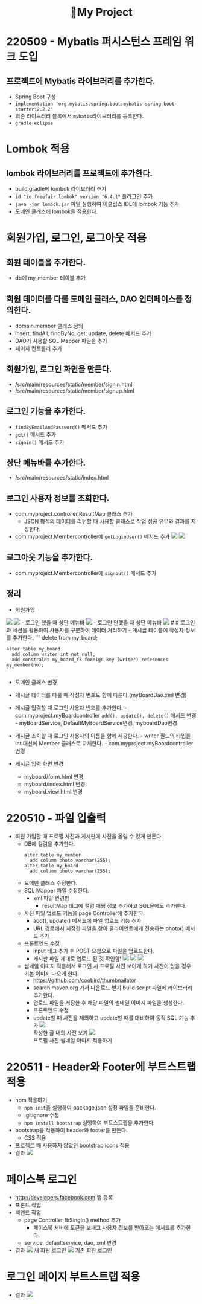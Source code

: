 # <center>📑My Project</center>

# 220509 - Mybatis 퍼시스턴스 프레임 워크 도입
## 프로젝트에 Mybatis 라이브러리를 추가한다.
  - Spring Boot 구성  
  - `implementation 'org.mybatis.spring.boot:mybatis-spring-boot-starter:2.2.2'`
  - 의존 라이브러리 블록에서 `mybatis`라이브러리를 등록한다.
  - `gradle eclipse`
#
# Lombok 적용
## lombok 라이브러리를 프로젝트에 추가한다.
  - build.gradle에 lombok 라이브러리 추가
  - `id "io.freefair.lombok" version "6.4.1"` 플러그인 추가
  - `java -jar lombok.jar` 파일 실행하여 이클립스 IDE에 lombok 기능 추가
  - 도메인 클래스에 lombok을 적용한다.
#
# 회원가입, 로그인, 로그아웃 적용
## 회원 테이블을 추가한다.
  - db에 my_member 테이블 추가
## 회원 데이터를 다룰 도메인 클래스, DAO 인터페이스를 정의한다.
  - domain.member 클래스 정의
  - insert, findAll, findByNo, get, update, delete 메서드 추가
  - DAO가 사용할 SQL Mapper 파일을 추가
  - 페이지 컨트롤러 추가
## 회원가입, 로그인 화면을 만든다.
  - /src/main/resources/static/member/signin.html
  - /src/main/resources/static/member/signup.html
## 로그인 기능을 추가한다.
  - `findByEmailAndPassword()` 메서드 추가
  - `get()` 메서드 추가
  - `signin()` 메서드 추가
## 상단 메뉴바를 추가한다.
  - /src/main/resources/static/index.html
## 로그인 사용자 정보를 조회한다.
  - com.myproject.controller.ResultMap 클래스 추가
    - JSON 형식의 데이터를 리턴할 때 사용할 클래스로 작업 성공 유무와 결과를 저장한다.
  - com.myproject.Membercontroller에 `getLoginUser()` 메서드 추가
    <img src="https://user-images.githubusercontent.com/89373222/167361427-a0908747-6c86-4e62-ad48-4066271cb109.png">
    <img src="https://user-images.githubusercontent.com/89373222/167362254-3e18ff24-da93-4c37-aceb-22a8cff81aaf.png">
## 로그아웃 기능을 추가한다.
  - com.myproject.Membercontroller에 `signout()` 메서드 추가
## 정리
  - 회원가입  
  <img src="https://user-images.githubusercontent.com/89373222/167368566-42836249-b61b-48f4-a0b1-0c307ba83d09.png">
  <img src="https://user-images.githubusercontent.com/89373222/167368698-b70a0ede-2e8a-477a-8dd5-d3e9a6a5a9a0.png">
  - 로그인 했을 때 상단 메뉴바  
  <img src="https://user-images.githubusercontent.com/89373222/167368932-96263ff8-25ba-43c5-926c-db9cae4729b9.png">
  - 로그인 안했을 때 상단 메뉴바  
  <img src="https://user-images.githubusercontent.com/89373222/167369137-5097dccb-81fa-4f23-84f5-cc43125dac0c.png">
#
# 로그인과 세션을 활용하여 사용자를 구분하여 데이터 처리하기
  - 게시글 테이블에 작성자 정보를 추가한다.
    ```
    delete from my_board;

    alter table my_board
      add column writer int not null,
      add constraint my_board_fk foreign key (writer) references my_member(no);
    ```
   - 도메인 클래스 변경
   - 게시글 데이터를 다룰 때 작성자 번호도 함께 다룬다.(myBoardDao.xml 변경)
   - 게시글 입력할 때 로그인 사용자 번호를 추가한다.
    - com.myproject.myBoardcontroller `add(), update(), delete()` 메서드 변경
    - myBoardService, DefaultMyBoardService변경, myboardDao변경
   - 게시글 조회할 때 로그인 사용자의 이름을 함께 제공한다.
    - writer 필드의 타입을 int 대신에 Member 클래스로 교체한다.
    - com.myproject.myBoardcontroller 변경

  - 게시글 입력 화면 변경
    - myboard/form.html 변경
    - myboard/index.html 변경
    - myboard.view.html 변경
#
# 220510 - 파일 입출력
- 회원 가입할 때 프로필 사진과 게시판에 사진을 올릴 수 있게 만든다.
  - DB에 컬럼을 추가한다.
      ```
      alter table my_member
        add column photo varchar(255);
      alter table my_board
        add column photo varchar(255);
      ```
  - 도메인 클래스 수정한다.
  - SQL Mapper 파일 수정한다.
    - xml 파일 변경함
      - resultMap 태그에 컬럼 매핑 정보 추가하고 SQL문에도 추가한다.
  - 사진 파일 업로드 기능을 page Controller에 추가한다.
      - add(), update() 메서드에 파일 업로드 기능 추가
      - URL 경로에서 지정한 파일을 찾아 클라이언트에게 전송하는 photo() 메서드 추가
  - 프론트엔드 수정
    - input 태그 추가 후 POST 요청으로 파일을 업로드한다.
    - 게시판 파일 제대로 업로드 된 것 확인함!
      <img src="https://user-images.githubusercontent.com/89373222/167575129-86cd02cf-f826-4357-a640-8d2a19f7886c.png">
      <img src="https://user-images.githubusercontent.com/89373222/167575294-bdbd597f-e398-4001-a22a-55ba8005f84b.png">
      <img src="https://user-images.githubusercontent.com/89373222/167575472-e22748c7-c35d-4e44-9cb9-545f9d326b36.png">
  - 썸네일 이미지 적용해서 로그인 시 프로필 사진 보이게 하기 사진이 없을 경우 기본 이미지 나오게 한다.
    - https://github.com/coobird/thumbnailator
    - search.maven.org 가서 다운로드 받기 build script 파일에 라이브러리 추가한다.
    - 업로드 파일을 저장한 후 해당 파일의 썸네일 이미지 파일을 생성한다.
    - 프론트앤드 수정
    - update할 때 사진을 제외하고 update할 때를 대비하여 동적 SQL 기능 추가
      <img src="https://user-images.githubusercontent.com/89373222/167644513-b7f987a1-5150-45e0-9da8-16a93eeff6b5.png">  
      작성한 글 내의 사진 보기
      <img src="https://user-images.githubusercontent.com/89373222/167644770-6f8b29a7-b0c7-4568-91f3-10834a8700f6.png">  
      프로필 사진 썸네일 이미지 적용하기
#
# 220511 - Header와 Footer에 부트스트랩 적용
  - npm 적용하기
    - `npm init`을 실행하여 package.json 설정 파일을 준비한다.
    - .gitignore 수정
    - `npm install bootstrap` 실행하여 부트스트랩을 추가한다.
  - bootstrap을 적용하여 header와 footer를 만든다.
    - CSS 적용
  - 프로젝트 때 사용하지 않았던 bootstrap icons 적용
  - 결과
    <img src="https://user-images.githubusercontent.com/89373222/167767672-6029cb1a-9bec-476c-9ecc-b859fa3f52ff.png">
#
# 페이스북 로그인
  - http://developers.facebook.com 앱 등록
  - 프론트 작업
  - 백엔드 작업
    - page Controller fbSingIn() method 추가
      - 페이스북 서버에 토큰을 보내고 사용자 정보를 받아오는 메서드를 추가한다.
    - service, defaultservice, dao, xml 변경
  - 결과
    <img src="https://user-images.githubusercontent.com/89373222/167832245-e39a28ec-2c90-48dc-a16c-6c6f6bd9e8ac.png">
    새 회원 로그인
    <img src="https://user-images.githubusercontent.com/89373222/167832412-74fb5244-19c4-4687-8419-ce811ac2db0f.png">
    기존 회원 로그인
#
# 로그인 페이지 부트스트랩 적용
  - 결과
    <img src="https://user-images.githubusercontent.com/89373222/167880320-9c17be46-f9dd-4843-967e-5cf6596cda53.png">

